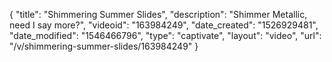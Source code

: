 {
    "title": "Shimmering Summer Slides",
    "description": "Shimmer Metallic, need I say more?",
    "videoid": "163984249",
    "date_created": "1526929481",
    "date_modified": "1546466796",
    "type": "captivate",
    "layout": "video",
    "url": "\/v\/shimmering-summer-slides\/163984249"
}